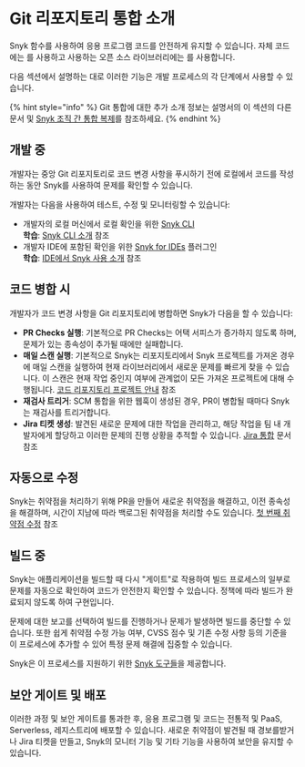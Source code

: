 # Git 리포지토리 통합 소개

Snyk 함수를 사용하여 응용 프로그램 코드를 안전하게 유지할 수 있습니다. 자체 코드에는 [](../../../scan-with-snyk/snyk-code/)를 사용하고 사용하는 오픈 소스 라이브러리에는 [](../../../scan-with-snyk/snyk-open-source/)를 사용합니다.

다음 섹션에서 설명하는 대로 이러한 기능은 개발 프로세스의 각 단계에서 사용할 수 있습니다.

{% hint style="info" %}
Git 통합에 대한 추가 소개 정보는 설명서의 이 섹션의 다른 문서 및 [Snyk 조직 간 통합 복제](../../../enterprise-setup/snyk-broker/clone-an-integration-across-your-snyk-organizations.md)를 참조하세요.
{% endhint %}

## 개발 중

개발자는 중앙 Git 리포지토리로 코드 변경 사항을 푸시하기 전에 로컬에서 코드를 작성하는 동안 Snyk를 사용하여 문제를 확인할 수 있습니다.

개발자는 다음을 사용하여 테스트, 수정 및 모니터링할 수 있습니다:

* 개발자의 로컬 머신에서 로컬 확인을 위한 [Snyk CLI](../../../snyk-cli/)\
  **학습**: [Snyk CLI 소개](https://learn.snyk.io/lesson/snyk-cli/) 참조
* 개발자 IDE에 포함된 확인을 위한 [Snyk for IDEs](../../snyk-ide-plugins-and-extensions/) 플러그인\
  **학습**: [IDE에서 Snyk 사용 소개](https://learn.snyk.io/lesson/snyk-in-an-ide/) 참조

## 코드 병합 시

개발자가 코드 변경 사항을 Git 리포지토리에 병합하면 Snyk가 다음을 할 수 있습니다:

* **PR Checks 실행**: 기본적으로 PR Checks는 어택 서피스가 증가하지 않도록 하며, 문제가 있는 종속성이 추가될 때에만 실패합니다.
* **매일 스캔 실행**: 기본적으로 Snyk는 리포지토리에서 Snyk 프로젝트를 가져온 경우에 매일 스캔을 실행하여 현재 라이브러리에서 새로운 문제를 빠르게 찾을 수 있습니다. 이 스캔은 현재 작업 중인지 여부에 관계없이 모든 가져온 프로젝트에 대해 수행됩니다. [코드 리포지토리 프로젝트 안내](../../../implement-snyk/walkthrough-code-repository-projects/) 참조
* **재검사 트리거**: SCM 통합을 위한 웹훅이 생성된 경우, PR이 병합될 때마다 Snyk는 재검사를 트리거합니다.
* **Jira 티켓 생성**: 발견된 새로운 문제에 대한 작업을 관리하고, 해당 작업을 팀 내 개발자에게 할당하고 이러한 문제의 진행 상황을 추적할 수 있습니다. [Jira 통합](../../../integrate-with-snyk/jira-and-slack-integrations/jira-integration.md) 문서 참조

## 자동으로 수정

Snyk는 취약점을 처리하기 위해 PR을 만들어 새로운 취약점을 해결하고, 이전 종속성을 해결하며, 시간이 지남에 따라 백로그된 취약점을 처리할 수도 있습니다. [첫 번째 취약점 수정](../../../implement-snyk/walkthrough-code-repository-projects/fix-your-first-vulnerability.md) 참조

## 빌드 중

Snyk는 애플리케이션을 빌드할 때 다시 "게이트"로 작용하여 빌드 프로세스의 일부로 문제를 자동으로 확인하여 코드가 안전한지 확인할 수 있습니다. 정책에 따라 빌드가 완료되지 않도록 하여 구현입니다.

문제에 대한 보고를 선택하여 빌드를 진행하거나 문제가 발생하면 빌드를 중단할 수 있습니다. 또한 쉽게 취약점 수정 가능 여부, CVSS 점수 및 기존 수정 사항 등의 기준을 이 프로세스에 추가할 수 있어 특정 문제 해결에 집중할 수 있습니다.

Snyk은 이 프로세스를 지원하기 위한 [Snyk 도구들](../../../scan-with-snyk/snyk-tools/)을 제공합니다.

## 보안 게이트 및 배포

이러한 과정 및 보안 게이트를 통과한 후, 응용 프로그램 및 코드는 전통적 및 PaaS, Serverless, 레지스트리에 배포할 수 있습니다. 새로운 취약점이 발견될 때 경보를받거나 Jira 티켓을 만들고, Snyk의 모니터 기능 및 기타 기능을 사용하여 보안을 유지할 수 있습니다.